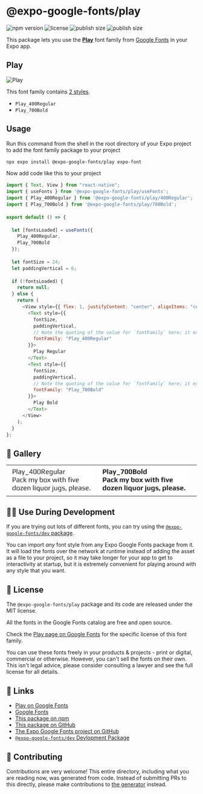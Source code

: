 # @expo-google-fonts/play

![npm version](https://flat.badgen.net/npm/v/@expo-google-fonts/play)
![license](https://flat.badgen.net/github/license/expo/google-fonts)
![publish size](https://flat.badgen.net/packagephobia/install/@expo-google-fonts/play)
![publish size](https://flat.badgen.net/packagephobia/publish/@expo-google-fonts/play)

This package lets you use the [**Play**](https://fonts.google.com/specimen/Play) font family from [Google Fonts](https://fonts.google.com/) in your Expo app.

## Play

![Play](./font-family.png)

This font family contains [2 styles](#-gallery).

- `Play_400Regular`
- `Play_700Bold`

## Usage

Run this command from the shell in the root directory of your Expo project to add the font family package to your project

```sh
npx expo install @expo-google-fonts/play expo-font
```

Now add code like this to your project

```js
import { Text, View } from "react-native";
import { useFonts } from '@expo-google-fonts/play/useFonts';
import { Play_400Regular } from '@expo-google-fonts/play/400Regular';
import { Play_700Bold } from '@expo-google-fonts/play/700Bold';

export default () => {

  let [fontsLoaded] = useFonts({
    Play_400Regular, 
    Play_700Bold
  });

  let fontSize = 24;
  let paddingVertical = 6;

  if (!fontsLoaded) {
    return null;
  } else {
    return (
      <View style={{ flex: 1, justifyContent: "center", alignItems: "center" }}>
        <Text style={{
          fontSize,
          paddingVertical,
          // Note the quoting of the value for `fontFamily` here; it expects a string!
          fontFamily: "Play_400Regular"
        }}>
          Play Regular
        </Text>
        <Text style={{
          fontSize,
          paddingVertical,
          // Note the quoting of the value for `fontFamily` here; it expects a string!
          fontFamily: "Play_700Bold"
        }}>
          Play Bold
        </Text>
      </View>
    );
  }
};
```

## 🔡 Gallery


||||
|-|-|-|
|![Play_400Regular](./400Regular/Play_400Regular.ttf.png)|![Play_700Bold](./700Bold/Play_700Bold.ttf.png)|||


## 👩‍💻 Use During Development

If you are trying out lots of different fonts, you can try using the [`@expo-google-fonts/dev` package](https://github.com/expo/google-fonts/tree/master/font-packages/dev#readme).

You can import _any_ font style from any Expo Google Fonts package from it. It will load the fonts over the network at runtime instead of adding the asset as a file to your project, so it may take longer for your app to get to interactivity at startup, but it is extremely convenient for playing around with any style that you want.


## 📖 License

The `@expo-google-fonts/play` package and its code are released under the MIT license.

All the fonts in the Google Fonts catalog are free and open source.

Check the [Play page on Google Fonts](https://fonts.google.com/specimen/Play) for the specific license of this font family.

You can use these fonts freely in your products & projects - print or digital, commercial or otherwise. However, you can't sell the fonts on their own. This isn't legal advice, please consider consulting a lawyer and see the full license for all details.

## 🔗 Links

- [Play on Google Fonts](https://fonts.google.com/specimen/Play)
- [Google Fonts](https://fonts.google.com/)
- [This package on npm](https://www.npmjs.com/package/@expo-google-fonts/play)
- [This package on GitHub](https://github.com/expo/google-fonts/tree/master/font-packages/play)
- [The Expo Google Fonts project on GitHub](https://github.com/expo/google-fonts)
- [`@expo-google-fonts/dev` Devlopment Package](https://github.com/expo/google-fonts/tree/master/font-packages/dev)

## 🤝 Contributing

Contributions are very welcome! This entire directory, including what you are reading now, was generated from code. Instead of submitting PRs to this directly, please make contributions to [the generator](https://github.com/expo/google-fonts/tree/master/packages/generator) instead.
